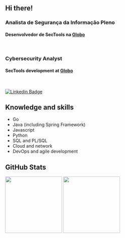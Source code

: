 <h2> Hi there! </h2> 

<h3> Analista de Segurança da Informação Pleno </h3>

<h4> Desenvolvedor de SecTools na <a href="https://github.com/globocom">Globo</a></h4>
 </br>
<h3> Cybersecurity Analyst </h3>
<h4> SecTools development at <a href="https://github.com/globocom">Globo</a></h4>
 </br>
 
[![Linkedin Badge](https://img.shields.io/badge/LinkedIn-0077B5?style=for-the-badge&logo=linkedin&logoColor=white&link=https://www.linkedin.com/in/gabrielnov/)](https://www.linkedin.com/in/gabrielnov/)


<h2> Knowledge and skills </h2>


<ul>
 <li> Go </li>
 <li>Java (including Spring Framework)</li>
 <li>Javascript  </li>
 <li>Python </li>
 <li>SQL and PL/SQL </li>
 <li>Cloud and network </li>
 <li>DevOps and agile development </li>
</ul>



 
 
<h2> GitHub Stats </h2>

<div>
 <img height="180em" src="https://github-readme-stats.vercel.app/api/top-langs/?username=gabrielnov&theme=tokyonight&layout=compact"/>
 <img height="180em" src="https://github-readme-stats.vercel.app/api?username=gabrielnov&show_icons=true&theme=tokyonight&layout=compact"/>
</div>


